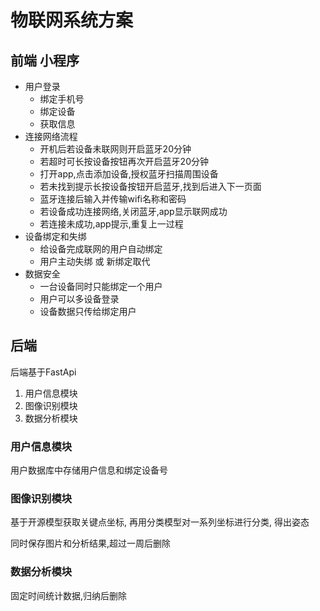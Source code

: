 # 物联网系统方案


## 前端 小程序

- 用户登录
  - 绑定手机号
  - 绑定设备
  - 获取信息
- 连接网络流程
  - 开机后若设备未联网则开启蓝牙20分钟
  - 若超时可长按设备按钮再次开启蓝牙20分钟
  - 打开app,点击添加设备,授权蓝牙扫描周围设备
  - 若未找到提示长按设备按钮开启蓝牙,找到后进入下一页面
  - 蓝牙连接后输入并传输wifi名称和密码
  - 若设备成功连接网络,关闭蓝牙,app显示联网成功
  - 若连接未成功,app提示,重复上一过程
- 设备绑定和失绑
  - 给设备完成联网的用户自动绑定
  - 用户主动失绑 或 新绑定取代
- 数据安全
  - 一台设备同时只能绑定一个用户
  - 用户可以多设备登录
  - 设备数据只传给绑定用户


## 后端

后端基于FastApi

1. 用户信息模块
2. 图像识别模块
3. 数据分析模块

### 用户信息模块

用户数据库中存储用户信息和绑定设备号

### 图像识别模块

基于开源模型获取关键点坐标, 再用分类模型对一系列坐标进行分类, 得出姿态


同时保存图片和分析结果,超过一周后删除


### 数据分析模块

固定时间统计数据,归纳后删除

